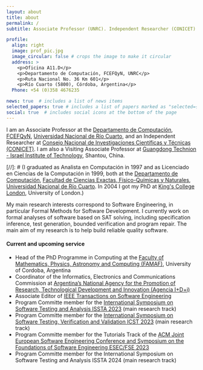 ```yaml
---
layout: about
title: about
permalink: /
subtitle: Associate Professor (UNRC). Independent Researcher (CONICET). Visiting Associate Professor (GTIIT).

profile:
  align: right
  image: prof_pic.jpg
  image_circular: false # crops the image to make it circular
  address: >
    <p>Oficina A11.D</p>
    <p>Departamento de Computación, FCEFQyN, UNRC</p>
    <p>Ruta Nacional No. 36 Km 601</p>
    <p>Río Cuarto (5800), Córdoba, Argentina</p>
  Phone: +54 (0)358 4676235

news: true  # includes a list of news items
selected_papers: true # includes a list of papers marked as "selected={true}"
social: true  # includes social icons at the bottom of the page
---
```


I am an Associate Professor at the [Departamento de Computación](https://dc.exa.unrc.edu.ar), [FCEFQyN](https://www.exa.unrc.edu.ar), [Universidad Nacional de Río Cuarto](https://www.unrc.edu.ar), and an Independent Researcher at [Consejo Nacional de Investigaciones Científicas y Técnicas (CONICET)](https://conicet.gov.ar). I am also a Visiting Associate Professor at [Guangdong Technion - Israel Institute of Technology](https://www.gtiit.edu.cn), Shantou, China.

[//]: # (I graduated as Analista en Computación in 1997 and as Licenciado en Ciencias de la Computación in 1999, both at the [Departamento de Computación](https://dc.exa.unrc.edu.ar), [Facultad de Ciencias Exactas, Físico-Químicas y Naturales](https://www.exa.unrc.edu.ar), [Universidad Nacional de Río Cuarto](https://www.unrc.edu.ar). In 2004 I got my PhD at [King's College London](https://www.kcl.ac.uk), University of London.)

My main research interests correspond to Software Engineering, in particular Formal Methods for Software Development. I currently work on formal analyses of software based on SAT solving, including specification inference, test generation, bounded verification and program repair. The main aim of my research is to help build reliable quality software.

#### Current and upcoming service

* Head of the PhD Programme in Computing at the [Faculty of Mathematics, Physics, Astronomy and Computing (FAMAF)](https://www.famaf.unc.edu.ar), University of Cordoba, Argentina 
* Coordinator of the Informatics, Electronics and Communications Commission at [Argentina’s National Agency for the Promotion of Research, Technological Development and Innovation (Agencia I+D+i)](https://www.argentina.gob.ar/ciencia/agencia)
* Associate Editor of [IEEE Transactions on Software Engineering](https://ieeexplore.ieee.org/xpl/RecentIssue.jsp?punumber=32) 
* Program Committe member for the [International Symposium on Software Testing and Analysis ISSTA 2023](https://conf.researchr.org/home/issta-2023) (main research track)
* Program Committe member for the [International Symposium on Software Testing, Verification and Validation ICST 2023](https://conf.researchr.org/home/icst-2023) (main research track)
* Program Committe member for the Tutorials Track of the [ACM Joint European Software Engineering Conference and Symposium on the Foundations of Software Engineering ESEC/FSE 2023](https://2023.esec-fse.org) 
* Program Committe member for the International Symposium on Software Testing and Analysis ISSTA 2024 (main research track)



